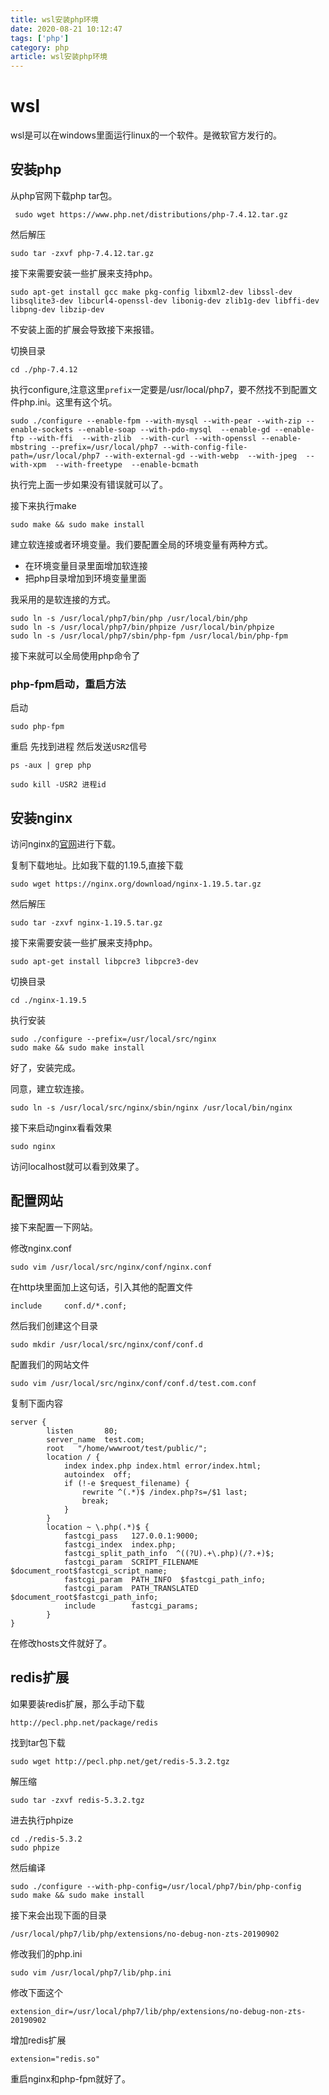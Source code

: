 ```yaml
---
title: wsl安装php环境
date: 2020-08-21 10:12:47
tags: ['php']
category: php
article: wsl安装php环境
---
```


# wsl

wsl是可以在windows里面运行linux的一个软件。是微软官方发行的。

## 安装php

从php官网下载php tar包。

```
 sudo wget https://www.php.net/distributions/php-7.4.12.tar.gz
```

然后解压

```
sudo tar -zxvf php-7.4.12.tar.gz
```

接下来需要安装一些扩展来支持php。

```
sudo apt-get install gcc make pkg-config libxml2-dev libssl-dev libsqlite3-dev libcurl4-openssl-dev libonig-dev zlib1g-dev libffi-dev libpng-dev libzip-dev
```

不安装上面的扩展会导致接下来报错。

切换目录

```
cd ./php-7.4.12
```

执行configure,注意这里`prefix`一定要是/usr/local/php7，要不然找不到配置文件php.ini。这里有这个坑。

```
sudo ./configure --enable-fpm --with-mysql --with-pear --with-zip --enable-sockets --enable-soap --with-pdo-mysql  --enable-gd --enable-ftp --with-ffi  --with-zlib  --with-curl --with-openssl --enable-mbstring --prefix=/usr/local/php7 --with-config-file-path=/usr/local/php7 --with-external-gd --with-webp  --with-jpeg  --with-xpm  --with-freetype  --enable-bcmath
```

执行完上面一步如果没有错误就可以了。

接下来执行make

```
sudo make && sudo make install
```

建立软连接或者环境变量。我们要配置全局的环境变量有两种方式。
- 在环境变量目录里面增加软连接
- 把php目录增加到环境变量里面

我采用的是软连接的方式。

```
sudo ln -s /usr/local/php7/bin/php /usr/local/bin/php
sudo ln -s /usr/local/php7/bin/phpize /usr/local/bin/phpize
sudo ln -s /usr/local/php7/sbin/php-fpm /usr/local/bin/php-fpm
```

接下来就可以全局使用php命令了

### php-fpm启动，重启方法

启动

```
sudo php-fpm
```

重启 先找到进程 然后发送`USR2`信号

```
ps -aux | grep php

sudo kill -USR2 进程id
```


## 安装nginx

访问nginx的[官网](https://nginx.org/en/download.html)进行下载。

复制下载地址。比如我下载的1.19.5,直接下载

```
sudo wget https://nginx.org/download/nginx-1.19.5.tar.gz
```

然后解压

```
sudo tar -zxvf nginx-1.19.5.tar.gz
```

接下来需要安装一些扩展来支持php。

```
sudo apt-get install libpcre3 libpcre3-dev
```

切换目录

```
cd ./nginx-1.19.5
```

执行安装

```
sudo ./configure --prefix=/usr/local/src/nginx
sudo make && sudo make install
```

好了，安装完成。

同意，建立软连接。

```
sudo ln -s /usr/local/src/nginx/sbin/nginx /usr/local/bin/nginx
```

接下来启动nginx看看效果

```
sudo nginx
```

访问localhost就可以看到效果了。


## 配置网站

接下来配置一下网站。

修改nginx.conf

```
sudo vim /usr/local/src/nginx/conf/nginx.conf
```

在http块里面加上这句话，引入其他的配置文件

```
include     conf.d/*.conf;
```

然后我们创建这个目录

```
sudo mkdir /usr/local/src/nginx/conf/conf.d
```

配置我们的网站文件

```
sudo vim /usr/local/src/nginx/conf/conf.d/test.com.conf
```

复制下面内容

```
server {
        listen       80;
        server_name  test.com;
        root   "/home/wwwroot/test/public/";
        location / {
            index index.php index.html error/index.html;
            autoindex  off;
            if (!-e $request_filename) {
                rewrite ^(.*)$ /index.php?s=/$1 last;
                break;
            }
        }
        location ~ \.php(.*)$ {
            fastcgi_pass   127.0.0.1:9000;
            fastcgi_index  index.php;
            fastcgi_split_path_info  ^((?U).+\.php)(/?.+)$;
            fastcgi_param  SCRIPT_FILENAME  $document_root$fastcgi_script_name;
            fastcgi_param  PATH_INFO  $fastcgi_path_info;
            fastcgi_param  PATH_TRANSLATED  $document_root$fastcgi_path_info;
            include        fastcgi_params;
        }
}
```

在修改hosts文件就好了。

## redis扩展

如果要装redis扩展，那么手动下载

```
http://pecl.php.net/package/redis
```

找到tar包下载

```
sudo wget http://pecl.php.net/get/redis-5.3.2.tgz
```

解压缩
```
sudo tar -zxvf redis-5.3.2.tgz
```

进去执行phpize

```
cd ./redis-5.3.2
sudo phpize
```

然后编译

```
sudo ./configure --with-php-config=/usr/local/php7/bin/php-config
sudo make && sudo make install
```

接下来会出现下面的目录

```
/usr/local/php7/lib/php/extensions/no-debug-non-zts-20190902
```

修改我们的php.ini

```
sudo vim /usr/local/php7/lib/php.ini
```

修改下面这个
```
extension_dir=/usr/local/php7/lib/php/extensions/no-debug-non-zts-20190902
```

增加redis扩展

```
extension="redis.so"
```

重启nginx和php-fpm就好了。

